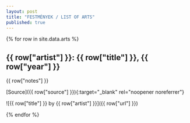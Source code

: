 ```yaml
---
layout: post
title: "FESTMÉNYEK / LIST OF ARTS"
published: true
---
```


{% for row in site.data.arts %}

## {{ row["artist"] }}: {{ row["title"] }}, {{ row["year"] }}

{{ row["notes"] }}

[Source]({{ row["source"] }}){:target="_blank" rel="noopener noreferrer"}

![{{ row["title"] }} by {{ row["artist"] }}]({{ row["url"] }})

{% endfor %}